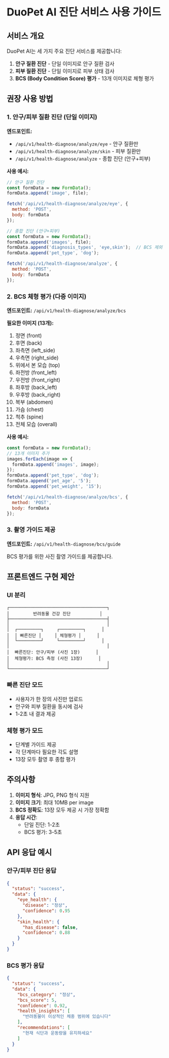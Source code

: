 # DuoPet AI 진단 서비스 사용 가이드

## 서비스 개요

DuoPet AI는 세 가지 주요 진단 서비스를 제공합니다:

1. **안구 질환 진단** - 단일 이미지로 안구 질환 검사
2. **피부 질환 진단** - 단일 이미지로 피부 상태 검사
3. **BCS (Body Condition Score) 평가** - 13개 이미지로 체형 평가

## 권장 사용 방법

### 1. 안구/피부 질환 진단 (단일 이미지)

**엔드포인트:**
- `/api/v1/health-diagnose/analyze/eye` - 안구 질환만
- `/api/v1/health-diagnose/analyze/skin` - 피부 질환만
- `/api/v1/health-diagnose/analyze` - 종합 진단 (안구+피부)

**사용 예시:**
```javascript
// 안구 질환 진단
const formData = new FormData();
formData.append('image', file);

fetch('/api/v1/health-diagnose/analyze/eye', {
  method: 'POST',
  body: formData
});

// 종합 진단 (안구+피부)
const formData = new FormData();
formData.append('images', file);
formData.append('diagnosis_types', 'eye,skin');  // BCS 제외
formData.append('pet_type', 'dog');

fetch('/api/v1/health-diagnose/analyze', {
  method: 'POST',
  body: formData
});
```

### 2. BCS 체형 평가 (다중 이미지)

**엔드포인트:** `/api/v1/health-diagnose/analyze/bcs`

**필요한 이미지 (13개):**
1. 정면 (front)
2. 후면 (back)
3. 좌측면 (left_side)
4. 우측면 (right_side)
5. 위에서 본 모습 (top)
6. 좌전방 (front_left)
7. 우전방 (front_right)
8. 좌후방 (back_left)
9. 우후방 (back_right)
10. 복부 (abdomen)
11. 가슴 (chest)
12. 척추 (spine)
13. 전체 모습 (overall)

**사용 예시:**
```javascript
const formData = new FormData();
// 13개 이미지 추가
images.forEach(image => {
  formData.append('images', image);
});
formData.append('pet_type', 'dog');
formData.append('pet_age', '5');
formData.append('pet_weight', '15');

fetch('/api/v1/health-diagnose/analyze/bcs', {
  method: 'POST',
  body: formData
});
```

### 3. 촬영 가이드 제공

**엔드포인트:** `/api/v1/health-diagnose/bcs/guide`

BCS 평가를 위한 사진 촬영 가이드를 제공합니다.

## 프론트엔드 구현 제안

### UI 분리
```
┌─────────────────────────────────────┐
│         반려동물 건강 진단           │
├─────────────────────────────────────┤
│                                     │
│  ┌─────────┐     ┌─────────┐      │
│  │ 빠른진단 │     │ 체형평가 │      │
│  └─────────┘     └─────────┘      │
│                                     │
│  빠른진단: 안구/피부 (사진 1장)      │
│  체형평가: BCS 측정 (사진 13장)      │
│                                     │
└─────────────────────────────────────┘
```

### 빠른 진단 모드
- 사용자가 한 장의 사진만 업로드
- 안구와 피부 질환을 동시에 검사
- 1-2초 내 결과 제공

### 체형 평가 모드
- 단계별 가이드 제공
- 각 단계마다 필요한 각도 설명
- 13장 모두 촬영 후 종합 평가

## 주의사항

1. **이미지 형식**: JPG, PNG 형식 지원
2. **이미지 크기**: 최대 10MB per image
3. **BCS 정확도**: 13장 모두 제공 시 가장 정확함
4. **응답 시간**: 
   - 단일 진단: 1-2초
   - BCS 평가: 3-5초

## API 응답 예시

### 안구/피부 진단 응답
```json
{
  "status": "success",
  "data": {
    "eye_health": {
      "disease": "정상",
      "confidence": 0.95
    },
    "skin_health": {
      "has_disease": false,
      "confidence": 0.88
    }
  }
}
```

### BCS 평가 응답
```json
{
  "status": "success",
  "data": {
    "bcs_category": "정상",
    "bcs_score": 5,
    "confidence": 0.92,
    "health_insights": [
      "반려동물이 이상적인 체중 범위에 있습니다"
    ],
    "recommendations": [
      "현재 식단과 운동량을 유지하세요"
    ]
  }
}
```